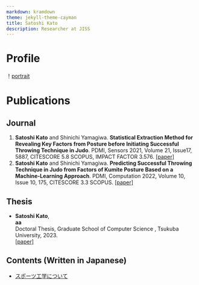 ```yaml
---
markdown: kramdown
theme: jekyll-theme-cayman
title: Satoshi Kato
description: Researcher at JISS
---
```


# Profile
！[portrait](images/portrait.JPG)

# Publications

## Journal
1. **Satoshi Kato** and Shinichi Yamagiwa. **Statistical Extraction Method for Revealing Key Factors from Posture before Initiating Successful Throwing Technique in Judo**. PDMI, Sensors 2021, Volume 21, Issue17, 5887, CITESCORE 5.8 SCOPUS, IMPACT FACTOR 3.576.
  [[paper]](https://doi.org/10.3390/s21175884)
2. **Satoshi Kato** and Shinichi Yamagiwa. **Predicting Successful Throwing Technique in Judo from Factors of Kumite Posture Based on a Machine-Learning Approach**. PDMI, Computation 2022, Volume 10, Issue 10, 175, CITESCORE 3.3 SCOPUS.
  [[paper]](https://doi.org/10.3390/computation10100175)

## Thesis
- **Satoshi Kato**,  
  **aa**  
  Doctoral Thesis, Graduate School of Computer Science , Tsukuba University, 2023.  
  [[paper]](aa)

## Contents (Written in Japanese)
- [スポーツ工学について](contents/about_sport_engineering.md)
